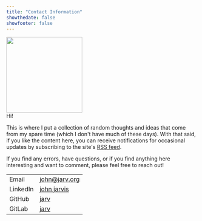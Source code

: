 ```yaml
---
title: "Contact Information"
showthedate: false
showfooter: false
---
```


<div class="contact">
  <img style="width: 200px" src="/img/j.jpg" />
  <div class="text">
Hi!

This is where I put a collection of random thoughts and ideas that come from my spare time (which I don't have much of these days).
With that said, if you like the content here, you can receive notifications for occasional updates by subscribing to the site's [RSS feed](/index.xml).
  </div>
</div>

If you find any errors, have questions, or if you find anything here interesting and want to comment, please feel free to reach out!

<table>
<tr><td>Email</td><td><a href="mailto:john@jarv.org">john@jarv.org</a></td></tr>
<tr><td>LinkedIn</td><td><a href="https://www.linkedin.com/in/john-jarvis-287a246/">john jarvis</a></td></tr>
<tr><td>GitHub</td><td><a href="https://github.com/jarv">jarv</a></td></tr>
<tr><td>GitLab</td><td><a href="https://gitlab.com/jarv">jarv</a></td></tr>
</table>
